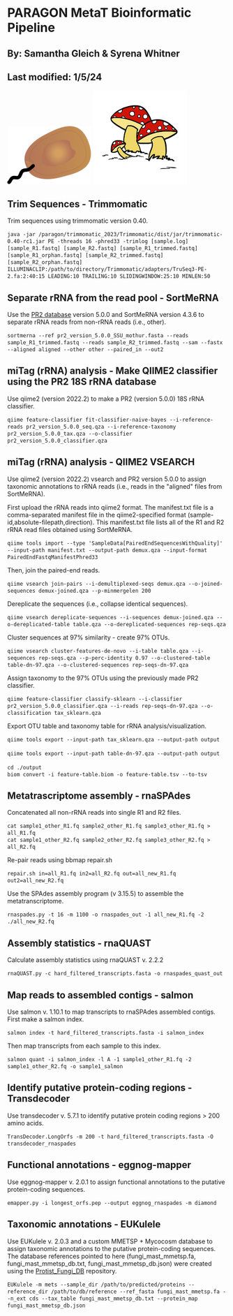 # PARAGON MetaT Bioinformatic Pipeline
## By: Samantha Gleich & Syrena Whitner  
## Last modified: 1/5/24

![](static/protist.png)
![](static/fungi.tiff)

## Trim Sequences - Trimmomatic
Trim sequences using trimmomatic version 0.40.
```
java -jar /paragon/trimmomatic_2023/Trimmomatic/dist/jar/trimmomatic-0.40-rc1.jar PE -threads 16 -phred33 -trimlog [sample.log] [sample_R1.fastq] [sample_R2.fastq] [sample_R1_trimmed.fastq] [sample_R1_orphan.fastq] [sample_R2_trimmed.fastq] [sample_R2_orphan.fastq] ILLUMINACLIP:/path/to/directory/Trimmomatic/adapters/TruSeq3-PE-2.fa:2:40:15 LEADING:10 TRAILING:10 SLIDINGWINDOW:25:10 MINLEN:50
```
## Separate rRNA from the read pool - SortMeRNA
Use the [PR2 database](https://pr2-database.org) version 5.0.0 and SortMeRNA version 4.3.6 to separate rRNA reads from non-rRNA reads (i.e., other).
```
sortmerna --ref pr2_version_5.0.0_SSU_mothur.fasta --reads sample_R1_trimmed.fastq --reads sample_R2_trimmed.fastq --sam --fastx --aligned aligned --other other --paired_in --out2
```
## miTag (rRNA) analysis - Make QIIME2 classifier using the PR2 18S rRNA database
Use qiime2 (version 2022.2) to make a PR2 (version 5.0.0) 18S rRNA classifier.  
```
qiime feature-classifier fit-classifier-naive-bayes --i-reference-reads pr2_version_5.0.0_seq.qza --i-reference-taxonomy pr2_version_5.0.0_tax.qza --o-classifier pr2_version_5.0.0_classifier.qza
```
## miTag (rRNA) analysis - QIIME2 VSEARCH
Use qiime2 (version 2022.2) vsearch and PR2 version 5.0.0 to assign taxonomic annotations to rRNA reads (i.e., reads in the "aligned" files from SortMeRNA).  
  
First upload the rRNA reads into qiime2 format. The manifest.txt file is a comma-separated manifest file in the qiime2-specified format (sample-id,absolute-filepath,direction). This manifest.txt file lists all of the R1 and R2 rRNA read files obtained using SortMeRNA.
```
qiime tools import --type 'SampleData[PairedEndSequencesWithQuality]' --input-path manifest.txt --output-path demux.qza --input-format PairedEndFastqManifestPhred33
```
Then, join the paired-end reads.
```
qiime vsearch join-pairs --i-demultiplexed-seqs demux.qza --o-joined-sequences demux-joined.qza --p-minmergelen 200
```
Dereplicate the sequences (i.e., collapse identical sequences).
```
qiime vsearch dereplicate-sequences --i-sequences demux-joined.qza --o-dereplicated-table table.qza --o-dereplicated-sequences rep-seqs.qza
```
Cluster sequences at 97% similarity - create 97% OTUs.
```
qiime vsearch cluster-features-de-novo --i-table table.qza --i-sequences rep-seqs.qza --p-perc-identity 0.97 --o-clustered-table table-dn-97.qza --o-clustered-sequences rep-seqs-dn-97.qza
```
Assign taxonomy to the 97% OTUs using the previously made PR2 classifier. 
```
qiime feature-classifier classify-sklearn --i-classifier pr2_version_5.0.0_classifier.qza --i-reads rep-seqs-dn-97.qza --o-classification tax_sklearn.qza
```
Export OTU table and taxonomy table for rRNA analysis/visualization. 
```
qiime tools export --input-path tax_sklearn.qza --output-path output

qiime tools export --input-path table-dn-97.qza --output-path output

cd ./output
biom convert -i feature-table.biom -o feature-table.tsv --to-tsv
```
## Metatrascriptome assembly - rnaSPAdes
Concatenated all non-rRNA reads into single R1 and R2 files.
```
cat sample1_other_R1.fq sample2_other_R1.fq sample3_other_R1.fq > all_R1.fq  
cat sample1_other_R2.fq sample2_other_R2.fq sample3_other_R2.fq > all_R2.fq
```
Re-pair reads using bbmap repair.sh
```
repair.sh in=all_R1.fq in2=all_R2.fq out=all_new_R1.fq out2=all_new_R2.fq
```
Use the SPAdes assembly program (v 3.15.5) to assemble the metatranscriptome.
```
rnaspades.py -t 16 -m 1100 -o rnaspades_out -1 all_new_R1.fq -2 ./all_new_R2.fq 
```
## Assembly statistics - rnaQUAST
Calculate assembly statistics using rnaQUAST v. 2.2.2
```
rnaQUAST.py -c hard_filtered_transcripts.fasta -o rnaspades_quast_out
```
## Map reads to assembled contigs - salmon
Use salmon v. 1.10.1 to map transcripts to rnaSPAdes assembled contigs. First make a salmon index.
```
salmon index -t hard_filtered_transcripts.fasta -i salmon_index
```
Then map transcripts from each sample to this index. 
```
salmon quant -i salmon_index -l A -1 sample1_other_R1.fq -2 sample1_other_R2.fq -o sample1_salmon
```
## Identify putative protein-coding regions - Transdecoder
Use transdecoder v. 5.7.1 to identify putative protein coding regions > 200 amino acids. 
```
TransDecoder.LongOrfs -m 200 -t hard_filtered_transcripts.fasta -O transdecoder_rnaspades
```
## Functional annotations - eggnog-mapper
Use eggnog-mapper v. 2.0.1 to assign functional annotations to the putative protein-coding sequences. 
```
emapper.py -i longest_orfs.pep --output eggnog_rnaspades -m diamond
```
## Taxonomic annotations - EUKulele
Use EUKulele v. 2.0.3 and a custom MMETSP + Mycocosm database to assign taxonomic annotations to the putative protein-coding sequences. The database references pointed to here (fungi_mast_mmetsp.fa, fungi_mast_mmetsp_db.txt, fungi_mast_mmetsp_db.json) were created using the [Protist_Fungi_DB](https://github.com/sgleich/Protist_Fungi_DB) repository.
```
EUKulele -m mets --sample_dir /path/to/predicted/proteins --reference_dir /path/to/db/reference --ref_fasta fungi_mast_mmetsp.fa --n_ext cds --tax_table fungi_mast_mmetsp_db.txt --protein_map fungi_mast_mmetsp_db.json
```
